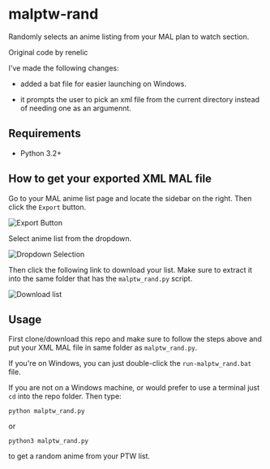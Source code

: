 # malptw-rand
Randomly selects an anime listing from your MAL plan to watch section.

Original code by renelic

I've made the following changes:

* added a bat file for easier launching on Windows.

* it prompts the user to pick an xml file from the current directory instead of needing one as an argumennt.


## Requirements
- Python 3.2+

## How to get your exported XML MAL file
Go to your MAL anime list page and locate the sidebar on the right. Then click the `Export` button.

![Export Button](https://i.ibb.co/TB9rnhX/mal1.png)

Select anime list from the dropdown.

![Dropdown Selection](https://i.ibb.co/VNGjrLR/image.png)

Then click the following link to download your list. Make sure to extract it into the same folder that has the `malptw_rand.py` script.

![Download list](https://i.ibb.co/rfB7GJf/image.png)


## Usage
First clone/download this repo and make sure to follow the steps above and put your XML MAL file in same folder as `malptw_rand.py`.

If you're on Windows, you can just double-click the `run-malptw_rand.bat` file.

If you are not on a Windows machine, or would prefer to use a terminal just `cd` into the repo folder. Then type:

`python malptw_rand.py`

or

`python3 malptw_rand.py`

to get a random anime from your PTW list.
